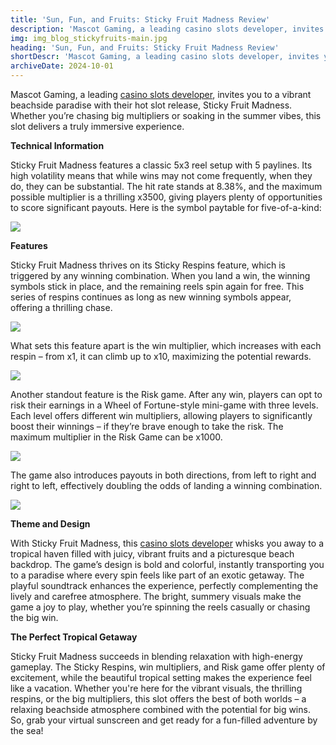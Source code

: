 ```yaml
---
title: 'Sun, Fun, and Fruits: Sticky Fruit Madness Review'
description: 'Mascot Gaming, a leading casino slots developer, invites you to a vibrant beachside paradise with their hot slot release, Sticky Fruit Madness. Whether you`re chasing big multipliers or soaking in the summer vibes, this slot delivers a truly immersive experience.'
img: img_blog_stickyfruits-main.jpg
heading: 'Sun, Fun, and Fruits: Sticky Fruit Madness Review'
shortDescr: 'Mascot Gaming, a leading casino slots developer, invites you to a vibrant beachside paradise with their hot slot release, Sticky Fruit Madness. Whether you`re chasing big multipliers or soaking in the summer vibes, this slot delivers a truly immersive experience.'
archiveDate: 2024-10-01
---
```

Mascot Gaming, a leading [casino slots developer](https://mascot.games/blog/fruit-slots-by-top-casino-slot-developer-double-review), invites you to a vibrant beachside paradise with their hot slot release, Sticky Fruit Madness. Whether you’re chasing big multipliers or soaking in the summer vibes, this slot delivers a truly immersive experience.

**Technical Information**

Sticky Fruit Madness features a classic 5x3 reel setup with 5 paylines. Its high volatility means that while wins may not come frequently, when they do, they can be substantial. The hit rate stands at 8.38%, and the maximum possible multiplier is a thrilling x3500, giving players plenty of opportunities to score significant payouts. Here is the symbol paytable for five-of-a-kind:

![](../../images/img_blog_stickyfruits-1.jpg)

**Features**

Sticky Fruit Madness thrives on its Sticky Respins feature, which is triggered by any winning combination. When you land a win, the winning symbols stick in place, and the remaining reels spin again for free. This series of respins continues as long as new winning symbols appear, offering a thrilling chase. 



![](../../images/img_blog_stickyfruits-2.jpg)

What sets this feature apart is the win multiplier, which increases with each respin – from x1, it can climb up to x10, maximizing the potential rewards.

![](../../images/img_blog_stickyfruits-3.jpg)

Another standout feature is the Risk game. After any win, players can opt to risk their earnings in a Wheel of Fortune-style mini-game with three levels. Each level offers different win multipliers, allowing players to significantly boost their winnings – if they’re brave enough to take the risk. The maximum multiplier in the Risk Game can be x1000. 

![](../../images/img_blog_stickyfruits-4.jpg)

The game also introduces payouts in both directions, from left to right and right to left, effectively doubling the odds of landing a winning combination.

![](../../images/img_blog_stickyfruits-5.jpg)

**Theme and Design**

With Sticky Fruit Madness, this [casino slots developer](https://mascot.games/blog/fruit-slots-by-top-casino-slot-developer-double-review) whisks you away to a tropical haven filled with juicy, vibrant fruits and a picturesque beach backdrop. The game’s design is bold and colorful, instantly transporting you to a paradise where every spin feels like part of an exotic getaway. The playful soundtrack enhances the experience, perfectly complementing the lively and carefree atmosphere. The bright, summery visuals make the game a joy to play, whether you’re spinning the reels casually or chasing the big win.

**The Perfect Tropical Getaway**

Sticky Fruit Madness succeeds in blending relaxation with high-energy gameplay. The Sticky Respins, win multipliers, and Risk game offer plenty of excitement, while the beautiful tropical setting makes the experience feel like a vacation. Whether you're here for the vibrant visuals, the thrilling respins, or the big multipliers, this slot offers the best of both worlds – a relaxing beachside atmosphere combined with the potential for big wins. So, grab your virtual sunscreen and get ready for a fun-filled adventure by the sea!
